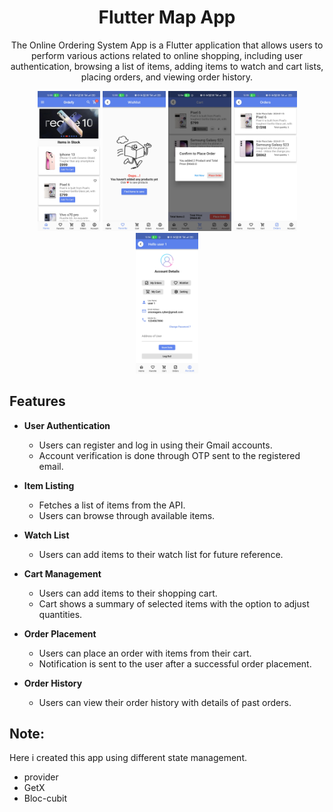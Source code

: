 <h1 align="center">Flutter Map App</h1>

<p align="center">
  The Online Ordering System App is a Flutter application that allows users to perform various actions related to online shopping, including user authentication, browsing a list of items, adding items to watch and cart lists, placing orders, and viewing order history.
</p>

<p align="center">
  <img src="assets/readme_images/dashboard.jpg" alt="App Preview" width="20%">
  <img src="assets/readme_images/fav.jpg" alt="App Preview" width="20%">
  <img src="assets/readme_images/cart.jpg" alt="App Preview" width="20%">
  <img src="assets/readme_images/order.jpg" alt="App Preview" width="20%">
  <img src="assets/readme_images/account.jpg" alt="App Preview" width="20%">
</p>

## Features

- **User Authentication**
    - Users can register and log in using their Gmail accounts.
    - Account verification is done through OTP sent to the registered email.

- **Item Listing**
    - Fetches a list of items from the API.
    - Users can browse through available items.

- **Watch List**
    - Users can add items to their watch list for future reference.

- **Cart Management**
    - Users can add items to their shopping cart.
    - Cart shows a summary of selected items with the option to adjust quantities.

- **Order Placement**
    - Users can place an order with items from their cart.
    - Notification is sent to the user after a successful order placement.

- **Order History**
    - Users can view their order history with details of past orders.

## Note:

 Here i created this app using different state management.
  - provider
  - GetX
  - Bloc-cubit